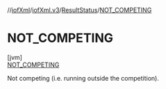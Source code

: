 //[iofXml](../../../../index.md)/[iofXml.v3](../../index.md)/[ResultStatus](../index.md)/[NOT_COMPETING](index.md)

# NOT_COMPETING

[jvm]\
[NOT_COMPETING](index.md)

Not competing (i.e. running outside the competition).
